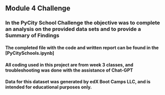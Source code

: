 ## Module 4 Challenge


### In the PyCity School Challenge the objective was to complete an analysis on the provided data sets and to provide a Summary of Findings
#### The completed file with the code and written report can be found in the [PyCitySchools.ipynb]


#### All coding used in this project are from week 3 classes, and troubleshooting was done with the assistance of Chat-GPT
#### Data for this dataset was generated by edX Boot Camps LLC, and is intended for educational purposes only.
